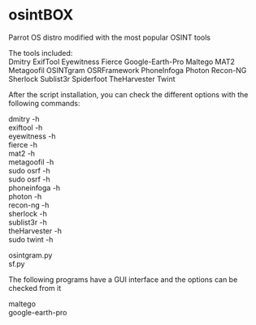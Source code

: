 # osintBOX  
Parrot OS distro modified with the most popular OSINT tools  
  
The tools included:  
Dmitry ExifTool Eyewitness Fierce Google-Earth-Pro Maltego MAT2 Metagoofil OSINTgram OSRFramework PhoneInfoga Photon Recon-NG Sherlock Sublist3r Spiderfoot TheHarvester Twint  
  
After the script installation, you can check the different options with the following commands:  
  
dmitry -h  
exiftool -h  
eyewitness -h  
fierce -h  
mat2 -h  
metagoofil -h  
sudo osrf -h  
sudo osrf -h  
phoneinfoga -h  
photon -h  
recon-ng -h  
sherlock -h  
sublist3r -h  
theHarvester -h  
sudo twint -h  
  
osintgram.py  
sf.py  
  
The following programs have a GUI interface and the options can be checked from it  
  
maltego  
google-earth-pro  
